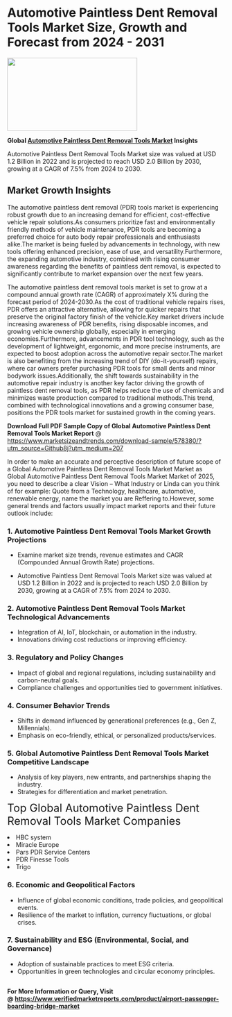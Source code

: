 <H1>Automotive Paintless Dent Removal Tools Market Size, Growth and Forecast from 2024 - 2031</H1><img class="aligncenter size-medium wp-image-584254" src="https://thirdeyenews.in/wp-content/uploads/2024/09/Global-Market-Research-300x168.jpeg" alt="" width="300" height="168" /><p><strong>Global&nbsp;<a href="https://www.marketsizeandtrends.com/download-sample/578380/?utm_source=Github8j?utm_medium=207">Automotive Paintless Dent Removal Tools Market</a> Insights</strong></p><p>Automotive Paintless Dent Removal Tools Market size was valued at USD 1.2 Billion in 2022 and is projected to reach USD 2.0 Billion by 2030, growing at a CAGR of 7.5% from 2024 to 2030.</p><p><h2>Market Growth Insights</h2> <p>The automotive paintless dent removal (PDR) tools market is experiencing robust growth due to an increasing demand for efficient, cost-effective vehicle repair solutions.As consumers prioritize fast and environmentally friendly methods of vehicle maintenance, PDR tools are becoming a preferred choice for auto body repair professionals and enthusiasts alike.The market is being fueled by advancements in technology, with new tools offering enhanced precision, ease of use, and versatility.Furthermore, the expanding automotive industry, combined with rising consumer awareness regarding the benefits of paintless dent removal, is expected to significantly contribute to market expansion over the next few years.</p> <p>The automotive paintless dent removal tools market is set to grow at a compound annual growth rate (CAGR) of approximately X% during the forecast period of 2024-2030.As the cost of traditional vehicle repairs rises, PDR offers an attractive alternative, allowing for quicker repairs that preserve the original factory finish of the vehicle.Key market drivers include increasing awareness of PDR benefits, rising disposable incomes, and growing vehicle ownership globally, especially in emerging economies.Furthermore, advancements in PDR tool technology, such as the development of lightweight, ergonomic, and more precise instruments, are expected to boost adoption across the automotive repair sector.The market is also benefiting from the increasing trend of DIY (do-it-yourself) repairs, where car owners prefer purchasing PDR tools for small dents and minor bodywork issues.Additionally, the shift towards sustainability in the automotive repair industry is another key factor driving the growth of paintless dent removal tools, as PDR helps reduce the use of chemicals and minimizes waste production compared to traditional methods.This trend, combined with technological innovations and a growing consumer base, positions the PDR tools market for sustained growth in the coming years.</p><p><span class=""><strong>Download Full PDF Sample Copy of Global Automotive Paintless Dent Removal Tools Market Report</strong> @ <a href="https://www.marketsizeandtrends.com/download-sample/578380/?utm_source=Github8j?utm_medium=207" target="_blank">https://www.marketsizeandtrends.com/download-sample/578380/?utm_source=Github8j?utm_medium=207</a></span></p><p>In order to make an accurate and perceptive description of future scope of a Global&nbsp;Automotive Paintless Dent Removal Tools Market Market as Global&nbsp;Automotive Paintless Dent Removal Tools Market Market of 2025, you need to describe a clear Vision &ndash; What Industry or Linda can you think of for example: Quote from a Technology, healthcare, automotive, renewable energy, name the market you are Reffering to.However, some general trends and factors usually impact market reports and their future outlook include:</p><h3>1.&nbsp;<strong>Automotive Paintless Dent Removal Tools Market Growth Projections</strong></h3><ul><li>Examine market size trends, revenue estimates and CAGR (Compounded Annual Growth Rate) projections.</li><li><p>Automotive Paintless Dent Removal Tools Market size was valued at USD 1.2 Billion in 2022 and is projected to reach USD 2.0 Billion by 2030, growing at a CAGR of 7.5% from 2024 to 2030.</p></li></ul><h3>2.&nbsp;<strong>Automotive Paintless Dent Removal Tools Market Technological Advancements</strong></h3><ul><li>Integration of AI, IoT, blockchain, or automation in the industry.</li><li>Innovations driving cost reductions or improving efficiency.</li></ul><h3>3.&nbsp;<strong>Regulatory and Policy Changes</strong></h3><ul><li>Impact of global and regional regulations, including sustainability and carbon-neutral goals.</li><li>Compliance challenges and opportunities tied to government initiatives.</li></ul><h3>4.&nbsp;<strong>Consumer Behavior Trends</strong></h3><ul><li>Shifts in demand influenced by generational preferences (e.g., Gen Z, Millennials).</li><li>Emphasis on eco-friendly, ethical, or personalized products/services.</li></ul><h3>5.&nbsp;<strong>Global Automotive Paintless Dent Removal Tools Market Competitive Landscape</strong></h3><ul><li>Analysis of key players, new entrants, and partnerships shaping the industry.</li><li>Strategies for differentiation and market penetration.</li></ul><p data-pm-slice="1 1 []"><span style="color: inherit; font-family: inherit; font-size: 25px;">Top Global Automotive Paintless Dent Removal Tools Market Companies</span></p><div class="" data-test-id=""><p><li>HBC system</li><li> Miracle Europe</li><li> Pars PDR Service Centers</li><li> PDR Finesse Tools</li><li> Trigo</li></p></div><h3>6.&nbsp;<strong>Economic and Geopolitical Factors</strong></h3><ul><li>Influence of global economic conditions, trade policies, and geopolitical events.</li><li>Resilience of the market to inflation, currency fluctuations, or global crises.</li></ul><h3>7.&nbsp;<strong>Sustainability and ESG (Environmental, Social, and Governance)</strong></h3><ul><li>Adoption of sustainable practices to meet ESG criteria.</li><li>Opportunities in green technologies and circular economy principles.</li></ul><h2><strong style="font-size: 14px;">For More Information or Query, Visit @&nbsp;</strong><a style="background-color: #ffffff; font-size: 14px;" href="https://www.marketsizeandtrends.com/report/automotive-paintless-dent-removal-tools-market/" target="_blank">https://www.verifiedmarketreports.com/product/airport-passenger-boarding-bridge-market</a></h2>